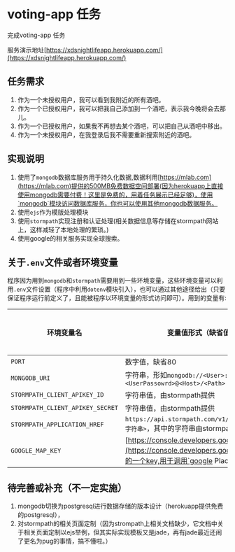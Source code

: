 # voting-app 任务 
完成voting-app 任务

服务演示地址[https://xdsnightlifeapp.herokuapp.com/](https://xdsnightlifeapp.herokuapp.com/)

## 任务需求
1. 作为一个未授权用户，我可以看到我附近的所有酒吧。
1. 作为一个已授权用户，我可以把我自己添加到一个酒吧，表示我今晚将会去那儿。
1. 作为一个已授权用户，如果我不再想去某个酒吧，可以把自己从酒吧中移出。
1. 作为一个未授权用户，在我登录后我不需要重新搜索附近的酒吧。

## 实现说明

1. 使用了`mongodb`数据库服务用于持久化数据,数据利用[https://mlab.com](https://mlab.com)提供的500MB免费数据空间部署(因为herokuapp上直接使用mongodb需要付费！这里是免费的，用着任务展示已经足够)，使用`mongodb`模块访问数据库服务，你也可以使用其他mongodb数据服务。
1. 使用`ejs`作为模版处理模块
1. 使用`stormpath`实现注册和认证处理(相关数据信息等存储在stormpath网站上，这样减轻了本地处理的繁琐。)
1. 使用google的相关服务实现全球搜索。

## 关于`.env`文件或者环境变量
  程序因为用到`mongodb`和`stormpath`需要用到一些环境变量，这些环境变量可以利用`.env`文件设置（程序中利用`dotenv`模块引入），也可以通过其他途径给出（只要保证程序运行前定义了，且能被程序以环境变量的形式访问即可）。用到的变量有:

| 环境变量名 | 变量值形式（缺省值）| 是否必须 |
| ------------- | ------------- | ------------- |
|  `PORT` | 数字值，缺省80 | 否  |
|  `MONGODB_URI` | 字符串，形如`mongodb://<User>:<UserPassowrd>@<Host>/<Path>` | 是  |
|  `STORMPATH_CLIENT_APIKEY_ID` | 字符串值，由stormpath提供 | 是  |
|  `STORMPATH_CLIENT_APIKEY_SECRET` | 字符串值，由stormpath提供 | 是  |
|  `STORMPATH_APPLICATION_HREF` | `https://api.stormpath.com/v1/applications/<字符串>`，其中的字符串由stormpath提供 | 是  |
|  `GOOGLE_MAP_KEY` | [https://console.developers.google.com/](https://console.developers.google.com/)申请的一个key,用于调用`google Places服务` | 是 |

## 待完善或补充（不一定实施）

1. mongodb切换为postgresql进行数据存储的版本设计（herokuapp提供免费的postgresql），
1. 对stormpath的相关页面定制（因为strompath上相关文档缺少，它文档中关于相关页面定制以ejs举例，但其实际实现模板又是jade，再有jade最近还闹了更名为pug的事情，搞不懂啦。）
